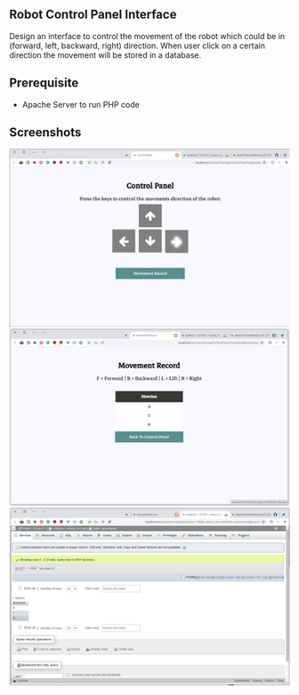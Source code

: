 ## Robot Control Panel Interface
Design an interface to control the movement of the robot which could be in (forward, left, backward, right) direction. When user click on a certain direction the movement will be stored in a database. <br>
## Prerequisite
- Apache Server to run PHP code 

## Screenshots

<img src="/RobotControlPanel/screenshot1.png" >
<img src="/RobotControlPanel/screenshot2.png" >
<img src="/RobotControlPanel/screenshot3.png" >


